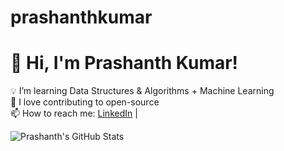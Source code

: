 # prashanthkumar

# 👋 Hi, I'm Prashanth Kumar!

💡 I’m learning Data Structures & Algorithms + Machine Learning  
🚀 I love contributing to open-source  
📫 How to reach me: [LinkedIn](https://linkedin.com/in/prasanth-kumar-bollinedi) |

![Prashanth's GitHub Stats](https://github-readme-stats.vercel.app/api?username=prashanthkumar&show_icons=true&theme=tokyonight)
